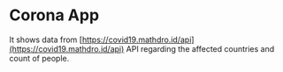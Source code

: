 # Corona App
It shows data from [https://covid19.mathdro.id/api](https://covid19.mathdro.id/api) API regarding the affected countries and count of people.